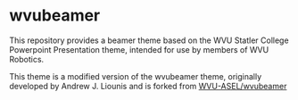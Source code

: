 # wvubeamer
This repository provides a beamer theme based on the WVU Statler College Powerpoint Presentation theme, intended for use by members of WVU Robotics.

This theme is a modified version of the wvubeamer theme, originally developed by Andrew J. Liounis and is forked from [WVU-ASEL/wvubeamer](https://github.com/WVU-ASEL/wvubeamer)
